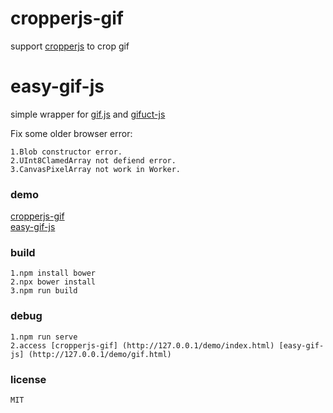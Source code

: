 # cropperjs-gif
support [cropperjs](https://github.com/fengyuanchen/cropperjs) to crop gif

# easy-gif-js
simple wrapper for [gif.js](https://github.com/jnordberg/gif.js) and [gifuct-js](https://github.com/matt-way/gifuct-js)

Fix some older browser error:
    
    1.Blob constructor error.
    2.UInt8ClamedArray not defiend error.
    3.CanvasPixelArray not work in Worker.


### demo

[cropperjs-gif](https://wmlgl.github.io/cropperjs-gif/demo/index.html)  
[easy-gif-js](https://wmlgl.github.io/cropperjs-gif/demo/gif.html)


### build

    1.npm install bower
    2.npx bower install
    3.npm run build
    
### debug
    
    1.npm run serve
    2.access [cropperjs-gif] (http://127.0.0.1/demo/index.html) [easy-gif-js] (http://127.0.0.1/demo/gif.html)

### license
    MIT
